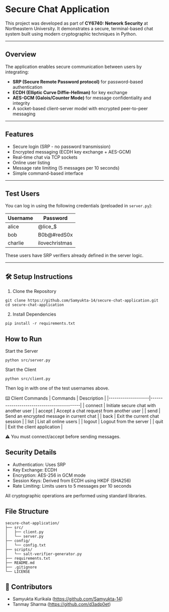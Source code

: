 # Secure Chat Application

This project was developed as part of **CY6740: Network Security** at Northeastern University. It demonstrates a secure, terminal-based chat system built using modern cryptographic techniques in Python.

---

## Overview

The application enables secure communication between users by integrating:

- **SRP (Secure Remote Password protocol)** for password-based authentication
- **ECDH (Elliptic Curve Diffie-Hellman)** for key exchange
- **AES-GCM (Galois/Counter Mode)** for message confidentiality and integrity
- A socket-based client-server model with encrypted peer-to-peer messaging

---

## Features

-  Secure login (SRP - no password transmission)
-  Encrypted messaging (ECDH key exchange + AES-GCM)
-  Real-time chat via TCP sockets
-  Online user listing
-  Message rate limiting (5 messages per 10 seconds)
-  Simple command-based interface

---

## Test Users

You can log in using the following credentials (preloaded in `server.py`):

| Username | Password      |
|----------|---------------|
| alice    | @lice_$       |
| bob      | B0b@#redS0x   |
| charlie  | ilovechristmas|

These users have SRP verifiers already defined in the server logic.

---

## 🛠️ Setup Instructions

1. Clone the Repository
```
git clone https://github.com/Samyukta-14/secure-chat-application.git
cd secure-chat-application
```
2. Install Dependencies
```
pip install -r requirements.txt
```
## How to Run

Start the Server
```
python src/server.py
```
Start the Client
```
python src/client.py
```
Then log in with one of the test usernames above.

⌨️ Client Commands
|      Commands      |              Description                  |
|--------------------|-------------------------------------------|
| connect <username> | Initiate secure chat with another user    |
| accept <username>  | Accept a chat request from another user   |
| send <message>     | Send an encrypted message in current chat |
| back               | Exit the current chat session             |
| list               | List all online users                     |
| logout             | Logout from the server                    |
| quit               | Exit the client application               |

⚠️ You must connect/accept before sending messages.

## Security Details
- Authentication: Uses SRP 
- Key Exchange: ECDH 
- Encryption: AES-256 in GCM mode 
- Session Keys: Derived from ECDH using HKDF (SHA256)
- Rate Limiting: Limits users to 5 messages per 10 seconds

All cryptographic operations are performed using standard libraries.

## File Structure
```
secure-chat-application/
├── src/
│   ├── client.py
│   └── server.py
├── config/
│   └── config.txt
├── scripts/
│   └── salt-verifier-generator.py
├── requirements.txt
├── README.md
├── .gitignore
└── LICENSE
```
## 👥 Contributors
- Samyukta Kurikala (https://github.com/Samyukta-14)
- Tanmay Sharma (https://github.com/d3adp0et)
